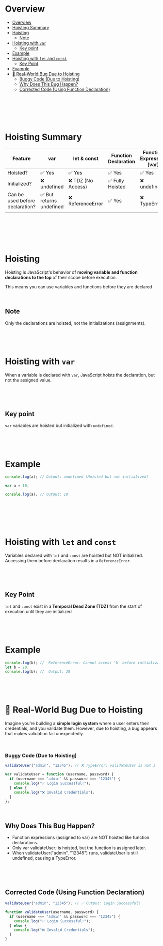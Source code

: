 # Overview

- [Overview](#overview)
- [Hoisting Summary](#hoisting-summary)
- [Hoisting](#hoisting)
  - [Note](#note)
- [Hoisting with `var`](#hoisting-with-var)
  - [Key point](#key-point)
- [Example](#example)
- [Hoisting with `let` and `const`](#hoisting-with-let-and-const)
  - [Key Point](#key-point-1)
- [Example](#example-1)
- [🚨 Real-World Bug Due to Hoisting](#-real-world-bug-due-to-hoisting)
    - [Buggy Code (Due to Hoisting)](#buggy-code-due-to-hoisting)
  - [Why Does This Bug Happen?](#why-does-this-bug-happen)
  - [Corrected Code (Using Function Declaration)](#corrected-code-using-function-declaration)

&nbsp;

&nbsp;

&nbsp;

# Hoisting Summary

| Feature                         | var                      | let & const        | Function Declaration | Function Expression (var) |
| ------------------------------- | ------------------------ | ------------------ | -------------------- | ------------------------- |
| Hoisted?                        | ✅ Yes                   | ✅ Yes             | ✅ Yes               | ✅ Yes                    |
| Initialized?                    | ❌ undefined             | ❌ TDZ (No Access) | ✅ Fully Hoisted     | ❌ undefined              |
| Can be used before declaration? | ✅ But returns undefined | ❌ ReferenceError  | ✅ Yes               | ❌ TypeError              |
|                                 |                          |                    |                      |                           |

&nbsp;

&nbsp;

&nbsp;

# Hoisting

Hoisting is JavaScript's behavior of **moving variable and function declarations to the top** of their scope before execution.

This means you can use variables and functions before they are declared

&nbsp;

## Note

Only the declarations are hoisted, not the initializations (assignments).

&nbsp;

&nbsp;

# Hoisting with `var`

When a variable is declared with `var`, JavaScript hoists the declaration, but not the assigned value.

&nbsp;

&nbsp;

## Key point

`var` variables are hoisted but initialized with `undefined`.

&nbsp;

&nbsp;

# Example

```js
console.log(a); // Output: undefined (Hoisted but not initialized)

var a = 10;

console.log(a); // Output: 10
```

&nbsp;

&nbsp;

&nbsp;

# Hoisting with `let` and `const`

Variables declared with `let` and `const` are hoisted but NOT initialized. Accessing them before declaration results in a `ReferenceError`.

&nbsp;

&nbsp;

## Key Point

`let` and `const` exist in a **Temporal Dead Zone (TDZ)** from the start of execution until they are initialized

&nbsp;

&nbsp;

# Example

```js
console.log(b); //  ReferenceError: Cannot access 'b' before initialization
let b = 20;
console.log(b); //  Output: 20
```

&nbsp;

&nbsp;

# 🚨 Real-World Bug Due to Hoisting

Imagine you're building a **simple login system** where a user enters their credentials, and you validate them. However, due to hoisting, a bug appears that makes validation fail unexpectedly.

&nbsp;

### Buggy Code (Due to Hoisting)

```js
validateUser("admin", "12345"); // ❌ TypeError: validateUser is not a function

var validateUser = function (username, password) {
  if (username === "admin" && password === "12345") {
    console.log("✅ Login Successful!");
  } else {
    console.log("❌ Invalid Credentials");
  }
};
```

&nbsp;

## Why Does This Bug Happen?

- Function expressions (assigned to var) are NOT hoisted like function declarations.
- Only var validateUser; is hoisted, but the function is assigned later.
- When validateUser("admin", "12345") runs, validateUser is still undefined, causing a TypeError.

&nbsp;

&nbsp;

## Corrected Code (Using Function Declaration)

```js
validateUser("admin", "12345"); // ✅ Output: Login Successful!

function validateUser(username, password) {
  if (username === "admin" && password === "12345") {
    console.log("✅ Login Successful!");
  } else {
    console.log("❌ Invalid Credentials");
  }
}
```

&nbsp;

&nbsp;

&nbsp;
